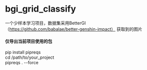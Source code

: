 # bgi_grid_classify
一个少样本学习项目，数据集采用BetterGI（https://github.com/babalae/better-genshin-impact） 获取到的图片


#### 仅导出当前项目使用的包
pip install pipreqs  
cd /path/to/your_project  
pipreqs . --force